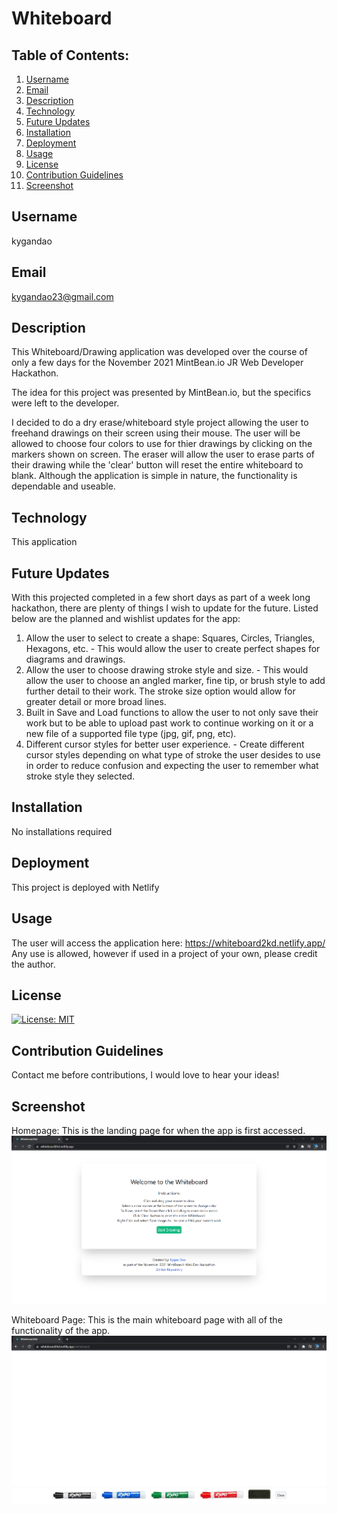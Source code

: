 # Whiteboard

## Table of Contents:
  1. [Username](#username)
  2. [Email](#email)
  3. [Description](#description)
  4. [Technology](#technology)
  5. [Future Updates](#future-updates)
  6. [Installation](#installation)
  7. [Deployment](#deployment)
  8. [Usage](#usage)
  9. [License](#license)
  10. [Contribution Guidelines](#contributing-guidelines)
  11. [Screenshot](#screenshot)

## Username
kygandao

## Email
kygandao23@gmail.com

## Description
This Whiteboard/Drawing application was developed over the course of only a few days for the November 2021 MintBean.io JR Web Developer Hackathon.

The idea for this project was presented by MintBean.io, but the specifics were left to the developer.

I decided to do a dry erase/whiteboard style project allowing the user to freehand drawings on their screen using their mouse. The user will be allowed to choose four colors to use for thier drawings by clicking on the markers shown on screen. The eraser will allow the user to erase parts of their drawing while the 'clear' button will reset the entire whiteboard to blank. Although the application is simple in nature, the functionality is dependable and useable.

## Technology
This application 

## Future Updates
With this projected completed in a few short days as part of a week long hackathon, there are plenty of things I wish to update for the future.
Listed below are the planned and wishlist updates for the app:
  1. Allow the user to select to create a shape: Squares, Circles, Triangles, Hexagons, etc.
    - This would allow the user to create perfect shapes for diagrams and drawings.
  2. Allow the user to choose drawing stroke style and size.
    - This would allow the user to choose an angled marker, fine tip, or brush style to add further detail to their work. The stroke size option would allow for greater detail         or more broad lines.
  3. Built in Save and Load functions to allow the user to not only save their work but to be able to upload past work to continue working on it or a new file of a supported          file type (jpg, gif, png, etc).
  4. Different cursor styles for better user experience.
    - Create different cursor styles depending on what type of stroke the user desides to use in order to reduce confusion and expecting the user to remember what stroke style         they selected.

## Installation
No installations required

## Deployment
This project is deployed with Netlify

## Usage
The user will access the application here: https://whiteboard2kd.netlify.app/
Any use is allowed, however if used in a project of your own, please credit the author.

## License
[![License: MIT](https://img.shields.io/badge/License-MIT-yellow.svg)](https://opensource.org/licenses/MIT)

## Contribution Guidelines
Contact me before contributions, I would love to hear your ideas!

## Screenshot
Homepage: This is the landing page for when the app is first accessed.
![Screenshot](/images/WhiteboardHome.png)

Whiteboard Page: This is the main whiteboard page with all of the functionality of the app.
![Screenshot](/images/WhiteboardMain.png)


